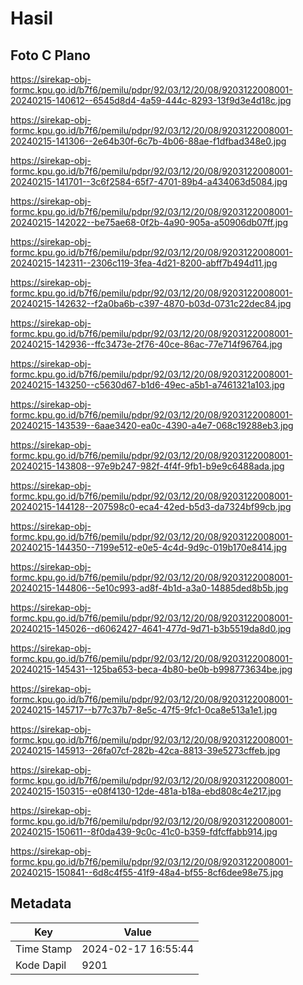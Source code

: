 # Hasil

## Foto C Plano

https://sirekap-obj-formc.kpu.go.id/b7f6/pemilu/pdpr/92/03/12/20/08/9203122008001-20240215-140612--6545d8d4-4a59-444c-8293-13f9d3e4d18c.jpg

https://sirekap-obj-formc.kpu.go.id/b7f6/pemilu/pdpr/92/03/12/20/08/9203122008001-20240215-141306--2e64b30f-6c7b-4b06-88ae-f1dfbad348e0.jpg

https://sirekap-obj-formc.kpu.go.id/b7f6/pemilu/pdpr/92/03/12/20/08/9203122008001-20240215-141701--3c6f2584-65f7-4701-89b4-a434063d5084.jpg

https://sirekap-obj-formc.kpu.go.id/b7f6/pemilu/pdpr/92/03/12/20/08/9203122008001-20240215-142022--be75ae68-0f2b-4a90-905a-a50906db07ff.jpg

https://sirekap-obj-formc.kpu.go.id/b7f6/pemilu/pdpr/92/03/12/20/08/9203122008001-20240215-142311--2306c119-3fea-4d21-8200-abff7b494d11.jpg

https://sirekap-obj-formc.kpu.go.id/b7f6/pemilu/pdpr/92/03/12/20/08/9203122008001-20240215-142632--f2a0ba6b-c397-4870-b03d-0731c22dec84.jpg

https://sirekap-obj-formc.kpu.go.id/b7f6/pemilu/pdpr/92/03/12/20/08/9203122008001-20240215-142936--ffc3473e-2f76-40ce-86ac-77e714f96764.jpg

https://sirekap-obj-formc.kpu.go.id/b7f6/pemilu/pdpr/92/03/12/20/08/9203122008001-20240215-143250--c5630d67-b1d6-49ec-a5b1-a7461321a103.jpg

https://sirekap-obj-formc.kpu.go.id/b7f6/pemilu/pdpr/92/03/12/20/08/9203122008001-20240215-143539--6aae3420-ea0c-4390-a4e7-068c19288eb3.jpg

https://sirekap-obj-formc.kpu.go.id/b7f6/pemilu/pdpr/92/03/12/20/08/9203122008001-20240215-143808--97e9b247-982f-4f4f-9fb1-b9e9c6488ada.jpg

https://sirekap-obj-formc.kpu.go.id/b7f6/pemilu/pdpr/92/03/12/20/08/9203122008001-20240215-144128--207598c0-eca4-42ed-b5d3-da7324bf99cb.jpg

https://sirekap-obj-formc.kpu.go.id/b7f6/pemilu/pdpr/92/03/12/20/08/9203122008001-20240215-144350--7199e512-e0e5-4c4d-9d9c-019b170e8414.jpg

https://sirekap-obj-formc.kpu.go.id/b7f6/pemilu/pdpr/92/03/12/20/08/9203122008001-20240215-144806--5e10c993-ad8f-4b1d-a3a0-14885ded8b5b.jpg

https://sirekap-obj-formc.kpu.go.id/b7f6/pemilu/pdpr/92/03/12/20/08/9203122008001-20240215-145026--d6062427-4641-477d-9d71-b3b5519da8d0.jpg

https://sirekap-obj-formc.kpu.go.id/b7f6/pemilu/pdpr/92/03/12/20/08/9203122008001-20240215-145431--125ba653-beca-4b80-be0b-b998773634be.jpg

https://sirekap-obj-formc.kpu.go.id/b7f6/pemilu/pdpr/92/03/12/20/08/9203122008001-20240215-145717--b77c37b7-8e5c-47f5-9fc1-0ca8e513a1e1.jpg

https://sirekap-obj-formc.kpu.go.id/b7f6/pemilu/pdpr/92/03/12/20/08/9203122008001-20240215-145913--26fa07cf-282b-42ca-8813-39e5273cffeb.jpg

https://sirekap-obj-formc.kpu.go.id/b7f6/pemilu/pdpr/92/03/12/20/08/9203122008001-20240215-150315--e08f4130-12de-481a-b18a-ebd808c4e217.jpg

https://sirekap-obj-formc.kpu.go.id/b7f6/pemilu/pdpr/92/03/12/20/08/9203122008001-20240215-150611--8f0da439-9c0c-41c0-b359-fdfcffabb914.jpg

https://sirekap-obj-formc.kpu.go.id/b7f6/pemilu/pdpr/92/03/12/20/08/9203122008001-20240215-150841--6d8c4f55-41f9-48a4-bf55-8cf6dee98e75.jpg


## Metadata

| Key        | Value               |
| ---------- | ------------------- |
| Time Stamp | 2024-02-17 16:55:44 |
| Kode Dapil | 9201                |



